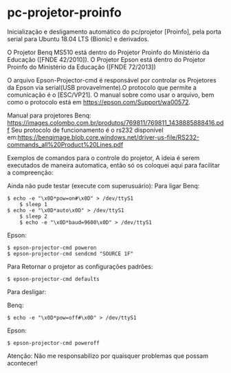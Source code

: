 # pc-projetor-proinfo
Inicialização e desligamento automático do pc/projetor [Proinfo], pela porta serial para Ubuntu 18.04 LTS (Bionic) e derivados.

O Projetor Benq MS510 está dentro do Projetor Proinfo do Ministério da Educação ([FNDE 42/2010]).
O Projetor Epson está dentro do Projetor Proinfo do Ministério da Educação      ([FNDE 72/2013])

O arquivo Epson-Projector-cmd é responsável por controlar os Projetores da Epson via serial(USB provavelmente).O protocolo que permite a comunicação é o [ESC/VP21]. O manual sobre como usar o arquivo, bem como o protocolo está em https://epson.com/Support/wa00572.

Manual para projetores Benq: https://images.colombo.com.br/produtos/769811/769811_1438885888416.pdf
Seu protocolo de funcionamento é o rs232 disponível em:https://benqimage.blob.core.windows.net/driver-us-file/RS232-commands_all%20Product%20Lines.pdf


Exemplos de comandos para o controle do projetor, A ideia é serem executados de maneira automatica, então só os coloquei aqui para facilitar a compreenção:

Ainda não pude testar (execute com superusuário):
Para ligar
 Benq:

	$ echo -e "\x0D*pow=on#\x0D" > /dev/ttyS1
    	$ sleep 1
   	$ echo -e "\x0D*auto\x0D" > /dev/ttyS1
    	$ sleep 2
    	$ echo -e "\x0D*baud=9600\x0D" > /dev/ttyS1

 Epson:


	$ epson-projector-cmd poweron
   	$ epson-projector-cmd sendcmd "SOURCE 1F"
    
Para Retornar o projetor as configurações padrões:

	$ epson-projector-cmd defaults
    
Para desligar:
   
   Benq:
   
	$ echo -e "\x0D*pow=off#\x0D" > /dev/ttyS1

   Epson:	

	$ epson-projector-cmd poweroff

Atenção: Não me responsabilizo por quaisquer problemas que possam acontecer!
